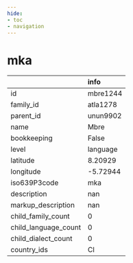 ```yaml
---
hide:
- toc
- navigation
---
```

# mka
|                      | info     |
|:---------------------|:---------|
| id                   | mbre1244 |
| family_id            | atla1278 |
| parent_id            | unun9902 |
| name                 | Mbre     |
| bookkeeping          | False    |
| level                | language |
| latitude             | 8.20929  |
| longitude            | -5.72944 |
| iso639P3code         | mka      |
| description          | nan      |
| markup_description   | nan      |
| child_family_count   | 0        |
| child_language_count | 0        |
| child_dialect_count  | 0        |
| country_ids          | CI       |